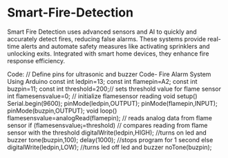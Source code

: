 # Smart-Fire-Detection
Smart Fire Detection uses advanced sensors and AI to quickly and accurately detect fires, reducing false alarms. These systems provide real-time alerts and automate safety measures like activating sprinklers and unlocking exits. Integrated with smart home devices, they enhance fire response efficiency.



Code:
// Define pins for ultrasonic and buzzer Code- Fire Alarm System Using Arduino
const int ledpin=13;
const int flamepin=A2;
const int buzpin=11;
const int threshold=200;// sets threshold value for flame sensor
int flamesensvalue=0; // initialize flamesensor reading
void setup()
Serial.begin(9600);
pinMode(ledpin,OUTPUT);
pinMode(flamepin,INPUT);
pinMode(buzpin,OUTPUT);
void loop()
flamesensvalue=analogRead(flamepin); // reads analog data from flame sensor
if (flamesensvalue¡=threshold) // compares reading from flame sensor with the threshold
digitalWrite(ledpin,HIGH); //turns on led and buzzer
tone(buzpin,100);
delay(1000); //stops program for 1 second
else
digitalWrite(ledpin,LOW); //turns led off led and buzzer
noTone(buzpin);
